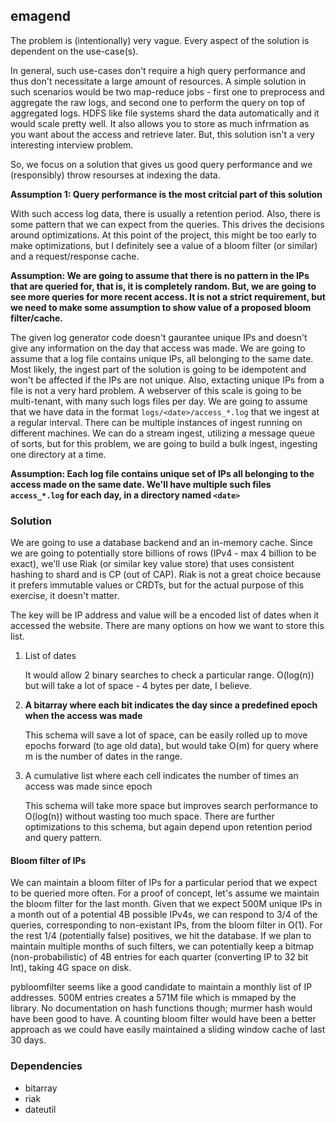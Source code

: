 emagend
--------

The problem is (intentionally) very vague. Every aspect of the solution is dependent on the use-case(s).

In general, such use-cases don't require a high query performance and thus don't necessitate a large amount of resources. A simple solution in such scenarios would be two map-reduce jobs - first one to preprocess and aggregate the raw logs, and second one to perform the query on top of aggregated logs. HDFS like file systems shard the data automatically and it would scale pretty well. It also allows you to store as much infrmation as you want about the access and retrieve later. But, this solution isn't a very interesting interview problem.

So, we focus on a solution that gives us good query performance and we (responsibly) throw resourses at indexing the data.

**Assumption 1: Query performance is the most critcial part of this solution**

With such access log data, there is usually a retention period. Also, there is some pattern that we can expect from the queries. This drives the decisions around optimizations. At this point of the project, this might be too early to make optimizations, but I definitely see a value of a bloom filter (or similar) and a request/response cache.

**Assumption: We are going to assume that there is no pattern in the IPs that are queried for, that is, it is completely random. But, we are going to see more queries for more recent access. It is not a strict requirement, but we need to make some assumption to show value of a proposed bloom filter/cache.**

The given log generator code doesn't gaurantee unique IPs and doesn't give any information on the day that access was made. We are going to assume that a log file contains unique IPs, all belonging to the same date. Most likely, the ingest part of the solution is going to be idempotent and won't be affected if the IPs are not unique. Also, extacting unique IPs from a file is not a very hard problem.
A webserver of this scale is going to be multi-tenant, with many such logs files per day. We are going to assume that we have data in the format `logs/<date>/access_*.log` that we ingest at a regular interval. There can be multiple instances of ingest running on different machines. We can do a stream ingest, utilizing a message queue of sorts, but for this problem, we are going to build a bulk ingest, ingesting one directory at a time.

**Assumption: Each log file contains unique set of IPs all belonging to the access made on the same date. We'll have multiple such files `access_*.log` for each day, in a directory named `<date>`**

### Solution
We are going to use a database backend and an in-memory cache. Since we are going to potentially store billions of rows (IPv4 - max 4 billion to be exact), we'll use Riak (or similar key value store) that uses consistent hashing to shard and is CP (out of CAP). Riak is not a great choice because it prefers immutable values or CRDTs, but for the actual purpose of this exercise, it doesn't matter.

The key will be IP address and value will be a encoded list of dates when it accessed the website.
There are many options on how we want to store this list.

1. List of dates

    It would allow 2 binary searches to check a particular range. O(log(n)) but will take a lot of space - 4 bytes per date, I believe.
2. **A bitarray where each bit indicates the day since a predefined epoch when the access was made**

   This schema will save a lot of space, can be easily rolled up to move epochs forward (to age old data), but would take O(m) for query where m is the number of dates in the range.
3. A cumulative list where each cell indicates the number of times an access was made since epoch

    This schema will take more space but improves search performance to O(log(n)) without wasting too much space. There are further optimizations to this schema, but again depend upon retention period and query pattern.

#### Bloom filter of IPs
We can maintain a bloom filter of IPs for a particular period that we expect to be queried more often. For a proof of concept, let's assume we maintain the bloom filter for the last month. Given that we expect 500M unique IPs in a month out of a potential 4B possible IPv4s, we can respond to 3/4 of the queries, corresponding to non-existant IPs, from the bloom filter in O(1). For the rest 1/4 (potentially false) positives, we hit the database.
If we plan to maintain multiple months of such filters, we can potentially keep a bitmap (non-probabilistic) of 4B entries for each quarter (converting IP to 32 bit Int), taking 4G space on disk.

pybloomfilter seems like a good candidate to maintain a monthly list of IP addresses. 500M entries creates a 571M file which is mmaped by the library. No documentation on hash functions though; murmer hash would have been good to have.
A counting bloom filter would have been a better approach as we could have easily maintained a sliding window cache of last 30 days.

### Dependencies
* bitarray
* riak
* dateutil
